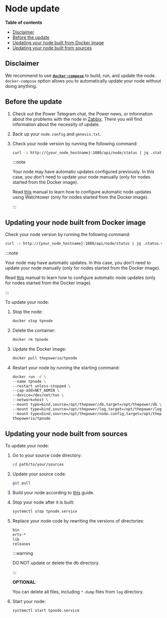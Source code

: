 # Node update

<!-- START doctoc generated TOC please keep comment here to allow auto update -->
<!-- DON'T EDIT THIS SECTION, INSTEAD RE-RUN doctoc TO UPDATE -->
**Table of contents**

- [Disclaimer](#disclaimer)
- [Before the update](#before-the-update)
- [Updating your node built from Docker image](#updating-your-node-built-from-docker-image)
- [Updating your node built from sources](#updating-your-node-built-from-sources)

<!-- END doctoc generated TOC please keep comment here to allow auto update -->

## Disclaimer

We recommend to use [**`docker-compose`**](02-download-build-run-compose.md) to build, run, and update the node. `docker-compose` option allows you to automatically update your node without doing anything.

## Before the update

1. Check out the Power Telegram chat, the Power news, or information about the problems with the node in [Zabbix](https://zabbix.thepower.io/zabbix.php?action=dashboard.view#). There you will find information about the necessity of update.

2. Back up your `node.config` and `genesis.txt`.

3. Check your node version by running the following command:

   ```bash
   curl -s http://{your_node_hostname}:1080/api/node/status | jq .status.ver
   ```

   :::note

   Your node may have automatic updates configured previously. In this case, you don't need to update your node manually (only for nodes started from the Docker image).

   Read [this](https://doc.thepower.io/docs/Community/phase-1/download-build-run-docker#step-5-optional-automated-updates-for-node-with-watchtower) manual to learn how to configure automatic node updates using Watchtower (only for nodes started from the Docker image).

   :::

## Updating your node built from Docker image

Check your node version by running the following command:

   ```bash
   curl -s http://{your_node_hostname}:1080/api/node/status | jq .status.ver
   ```

:::note

Your node may have automatic updates. In this case, you don't need to update your node manually (only for nodes started from the Docker image).

Read [this](https://doc.thepower.io/docs/Community/phase-1/download-build-run-docker#step-5-optional-automated-updates-for-node-with-watchtower) manual to learn how to configure automatic node updates (only for nodes started from the Docker image).

:::

To update your node:

1. Stop the node:

   ```bash
   docker stop tpnode
   ```

2. Delete the container:

   ```bash
   docker rm tpnode
   ```
   
3. Update the Docker image:

   ```bash
   docker pull thepowerio/tpnode
   ```
   
4. Restart your node by running the starting command:

   ```bash
   docker run -d \
   --name tpnode \
   --restart unless-stopped \
   --cap-add=NET_ADMIN \
   --device=/dev/net/tun \
   --network=host \
   --mount type=bind,source=/opt/thepower/db,target=/opt/thepower/db \
   --mount type=bind,source=/opt/thepower/log,target=/opt/thepower/log \
   --mount type=bind,source=/opt/thepower/node.config,target=/opt/thepower/node.config \
   thepowerio/tpnode
   ```
   
## Updating your node built from sources

To update your node:

1. Go to your source code directory:

   ```bash
   cd path/to/your/sources
   ```
   
2. Update your source code:

   ```bash
   git pull 
   ```

3. Build your node according to [this](./04-download-build-run-source.md) guide.
4. Stop your node after it is built:

   ```bash
   systemctl stop tpnode.service
   ```
   
5. Replace your node code by rewriting the versions of directories:

   ```bash
   bin
   erts-*
   lib
   releases
   ```

   :::warning
   
   DO NOT update or delete the db directory.
   
   :::

   **OPTIONAL**: 

   You can delete all files, including `*.dump` files from `log` directory.

6. Start your node:

   ```bash
   systemctl start tpnode.service
   ```
